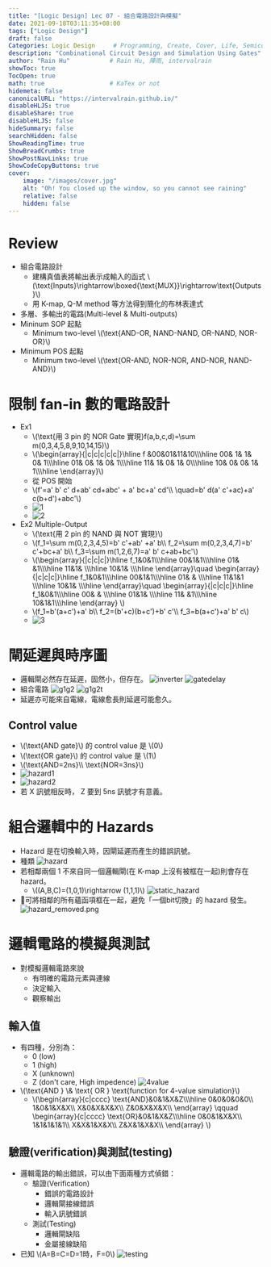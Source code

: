 ```yaml
---
title: "[Logic Design] Lec 07 - 組合電路設計與模擬"
date: 2021-09-18T03:11:35+08:00
tags: ["Logic Design"]
draft: false
Categories: Logic Design     # Programming, Create, Cover, Life, Semiconductor, Leetcode, Logic Design, Daily
description: "Combinational Circuit Design and Simulation Using Gates"
author: "Rain Hu"           # Rain Hu, 陣雨, intervalrain
showToc: true
TocOpen: true
math: true                  # KaTex or not
hidemeta: false
canonicalURL: "https://intervalrain.github.io/"
disableHLJS: true
disableShare: true
disableHLJS: false
hideSummary: false
searchHidden: false
ShowReadingTime: true
ShowBreadCrumbs: true
ShowPostNavLinks: true
ShowCodeCopyButtons: true
cover:
    image: "/images/cover.jpg"
    alt: "Oh! You closed up the window, so you cannot see raining"
    relative: false
    hidden: false
---
```


# Review
+ 組合電路設計
    + 建構真值表將輸出表示成輸入的函式 \\(\text{Inputs}\rightarrow\boxed{\text{MUX}}\rightarrow\text{Outputs}\\)
    + 用 K-map, Q-M method 等方法得到簡化的布林表達式
+ 多層、多輸出的電路(Multi-level & Multi-outputs)
+ Mininum SOP 起點
    + Minimum two-level \\(\text{AND-OR, NAND-NAND, OR-NAND, NOR-OR}\\)
+ Minimum POS 起點
    + Minimum two-level \\(\text{OR-AND, NOR-NOR, AND-NOR, NAND-AND}\\)

# 限制 fan-in 數的電路設計
+ Ex1
    + \\(\text{用 3 pin 的 NOR Gate 實現}f(a,b,c,d)=\sum m(0,3,4,5,8,9,10,14,15)\\)
    + \\(\begin{array}{|c|c|c|c|c|}\hline
        f &00&01&11&10\\\\\hline
        00& 1& 1& 0& 1\\\\\hline
        01& 0& 1& 0& 1\\\\\hline
        11& 1& 0& 1& 0\\\\\hline
        10& 0& 0& 1& 1\\\\\hline
        \end{array}\\)
    + 從 POS 開始
    + \\(f'=a' b' c' d+ab' cd+abc' + a' bc+a' cd'\\\\
          \quad=b' d(a' c'+ac)+a' c(b+d')+abc'\\)
    + ![1](/LogicDesign/L7/1.png)
    + ![2](/LogicDesign/L7/2.png)
+ Ex2 Multiple-Output
    + \\(\text{用 2 pin 的 NAND 與 NOT 實現}\\)
    + \\(f_1=\sum m(0,2,3,4,5)=b' c'+ab' +a' b\\\\
         f_2=\sum m(0,2,3,4,7)=b' c'+bc+a' b\\\\
         f_3=\sum m(1,2,6,7)=a' b' c+ab+bc'\\)
    + \\(\begin{array}{|c|c|c|}\hline
        f_1&0&1\\\\\hline
        00&1&1\\\\\hline
        01& &1\\\\\hline
        11&1& \\\\\hline
        10&1& \\\\\hline
        \end{array}\quad
        \begin{array}{|c|c|c|}\hline
        f_1&0&1\\\\\hline
        00&1&1\\\\\hline
        01& & \\\\\hline
        11&1&1 \\\\\hline
        10&1& \\\\\hline
        \end{array}\quad
        \begin{array}{|c|c|c|}\hline
        f_1&0&1\\\\\hline
        00& & \\\\\hline
        01&1& \\\\\hline
        11& &1\\\\\hline
        10&1&1\\\\\hline
        \end{array}
        \\)
    + \\(f_1=b'(a+c')+a' b\\\\
         f_2=(b'+c)(b+c')+b' c'\\\\
         f_3=b(a+c')+a' b' c\\)
    + ![3](/LogicDesign/L7/3.png)


# 閘延遲與時序圖
+ 邏輯閘必然存在延遲，固然小，但存在。
    ![inverter](/LogicDesign/L7/inverter.png)
    ![gatedelay](/LogicDesign/L7/gatedelay.png)
+ 組合電路
    ![g1g2](/LogicDesign/L7/g1g2.png)
    ![g1g2t](/LogicDesign/L7/g1g2t.png)
+ 延遲亦可能來自電線，電線愈長則延遲可能愈久。
## Control value
+ \\(\text{AND gate}\\) 的 control value 是 \\(0\\)
+ \\(\text{OR gate}\\) 的 control value 是 \\(1\\)
+ \\(\text{AND=2ns}\\\\
\text{NOR=3ns}\\)
+ ![hazard1](/LogicDesign/L7/VWXYZ.png)
+ ![hazard2](/LogicDesign/L7/VWXYZ2.png)
+ 若 X 訊號相反時， Z 要到 5ns 訊號才有意義。
# 組合邏輯中的 Hazards
+ Hazard 是在切換輸入時，因閘延遲而產生的錯誤訊號。
+ 種類
    ![hazard](/LogicDesign/L7/hazard.png)
+ 若相鄰兩個 1 不來自同一個邏輯閘(在 K-map 上沒有被框在一起)則會存在 hazard。
    + \\((A,B,C)=(1,0,1)\rightarrow (1,1,1)\\)
![static_hazard](/LogicDesign/L7/static_hazard.png)
+ 可將相鄰的所有蘊函項框在一起，避免「一個bit切換」的 hazard 發生。
![hazard_removed.png](/LogicDesign/L7/hazard_removed.png)
# 邏輯電路的模擬與測試
+ 對模擬邏輯電路來說
    + 有明確的電路元素與連線
    + 決定輸入
    + 觀察輸出
## 輸入值
+ 有四種，分別為：
    + 0 (low)
    + 1 (high)
    + X (unknown)
    + Z (don't care, High impedence)
    ![4value](/LogicDesign/L7/4value.png)
+ \\(\text{AND } \\& \text{ OR } \text{function for 4-value simulation}\\)
    + \\(\begin{array}{c|cccc}
    \text{AND}&0&1&X&Z\\\\\hline
             0&0&0&0&0\\\\
             1&0&1&X&X\\\\
             X&0&X&X&X\\\\
             Z&0&X&X&X\\\\
    \end{array}
    \qquad
    \begin{array}{c|cccc}
    \text{OR}&0&1&X&Z\\\\\hline
            0&0&1&X&X\\\\
            1&1&1&1&1\\\\
            X&X&1&X&X\\\\
            Z&X&1&X&X\\\\
    \end{array}
    \\)
## 驗證(verification)與測試(testing)
+ 邏輯電路的輸出錯誤，可以由下面兩種方式偵錯：
    + 驗證(Verification)
        + 錯誤的電路設計
        + 邏輯閘接線錯誤
        + 輸入訊號錯誤
    + 測試(Testing)
        + 邏輯閘缺陷
        + 金屬接線缺陷
+ 已知 \\(A=B=C=D=1時，F=0\\)
![testing](/LogicDesign/L7/testing.png)